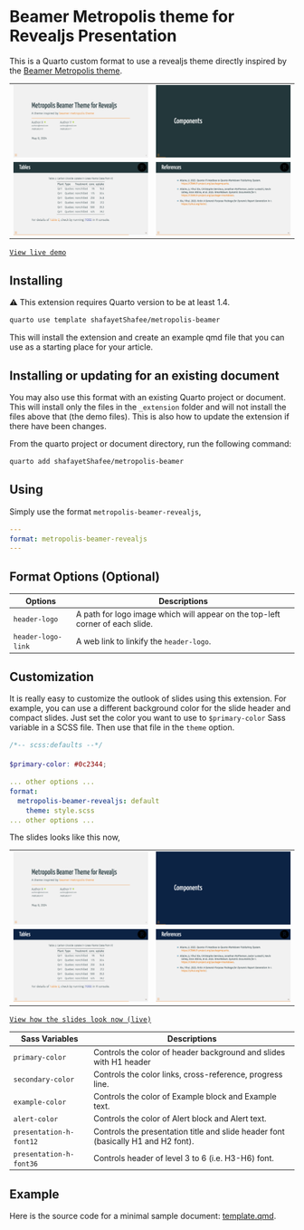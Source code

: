 # Beamer Metropolis theme for Revealjs Presentation

This is a Quarto custom format to use a revealjs theme directly inspired by the [Beamer Metropolis theme](https://www.overleaf.com/latex/templates/metropolis-beamer-theme/qzyvdhrntfmr).


<table>
  <tr>
    <td valign="top"><img src="screenshots/slide-title.png"></td>
    <td valign="top"><img src="screenshots/slide-comp.png"></td>
  </tr>
  <tr>
    <td valign="top"><img src="screenshots/slide-table.png"></td>
    <td valign="top"><img src="screenshots/slide-ref.png"></td>
  </tr>
</table>

[`View live demo`](https://shafayetshafee.github.io/metropolis-beamer/template.html)

## Installing

:warning: This extension requires Quarto version to be at least 1.4.

```bash
quarto use template shafayetShafee/metropolis-beamer
```

This will install the extension and create an example qmd file that you can use as a starting place for your article.

## Installing or updating for an existing document

You may also use this format with an existing Quarto project or document. This will install only the files in the `_extension` folder and will not install the files above that (the demo files). This is also how to update the extension if there have been changes.

From the quarto project or document directory, run the following command:

```bash
quarto add shafayetShafee/metropolis-beamer
```

## Using

Simply use the format `metropolis-beamer-revealjs`,

``` yaml
---
format: metropolis-beamer-revealjs
---
```

## Format Options (Optional)

| Options            | Descriptions                                                                  |
|--------------------|-------------------------------------------------------------------------------|
| `header-logo`      | A path for logo image which will appear on the top-left corner of each slide. |
| `header-logo-link` | A web link to linkify the `header-logo`.                                      |


## Customization

It is really easy to customize the outlook of slides using this extension. For example, you can use a different background color for the slide header and compact slides. Just set the color you want to use to `$primary-color` Sass variable in a SCSS file. Then use that file in the `theme` option.

``` scss
/*-- scss:defaults --*/

$primary-color: #0c2344;
```

``` yaml
... other options ...
format: 
  metropolis-beamer-revealjs: default
    theme: style.scss
... other options ...
```

The slides looks like this now,

<table>
  <tr>
    <td valign="top"><img src="screenshots/slide-title-blue.png"></td>
    <td valign="top"><img src="screenshots/slide-comp-blue.png"></td>
  </tr>
  <tr>
    <td valign="top"><img src="screenshots/slide-table-blue.png"></td>
    <td valign="top"><img src="screenshots/slide-ref-blue.png"></td>
  </tr>
</table>


[`View how the slides look now (live)`](https://shafayetshafee.github.io/metropolis-beamer/template-changed-style.html)


| Sass Variables          | Descriptions                                                                      |
|-------------------------|-----------------------------------------------------------------------------------|
| `primary-color`         | Controls the color of header background and slides with H1 header                 |
| `secondary-color`       | Controls the color links, cross-reference, progress line.                         |
| `example-color`         | Controls the color of Example block and Example text.                             |
| `alert-color`           | Controls the color of Alert block and Alert text.                                 |
| `presentation-h-font12` | Controls the presentation title and slide header font (basically H1 and H2 font). |
| `presentation-h-font36` | Controls header of level 3 to 6 (i.e. H3-H6) font.                                |


## Example

Here is the source code for a minimal sample document: [template.qmd](template.qmd).
